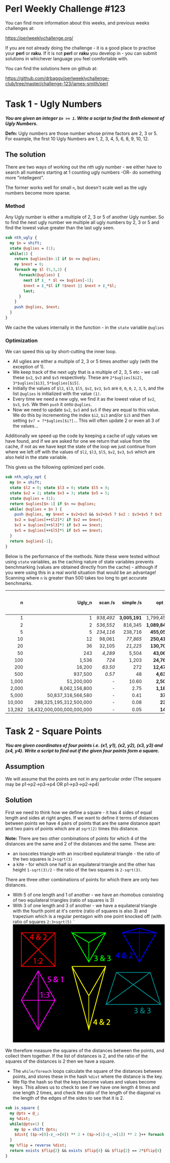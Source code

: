 # Perl Weekly Challenge #123

You can find more information about this weeks, and previous weeks challenges at:

  https://perlweeklychallenge.org/

If you are not already doing the challenge - it is a good place to practise your
**perl** or **raku**. If it is not **perl** or **raku** you develop in - you can
submit solutions in whichever language you feel comfortable with.

You can find the solutions here on github at:

https://github.com/drbaggy/perlweeklychallenge-club/tree/master/challenge-123/james-smith/perl

# Task 1 - Ugly Numbers

***You are given an integer `$n >= 1`. Write a script to find the $nth element of Ugly Numbers.***

**Defn:** Ugly numbers are those number whose prime factors are 2, 3 or 5. For example, the first 10 Ugly Numbers are 1, 2, 3, 4, 5, 6, 8, 9, 10, 12.

## The solution

There are two ways of working out the *nth* ugly number - we either have to search all numbers starting at 1 counting ugly numbers -OR- do something more "intellegent".

The former works well for small `n`, but doesn't scale well as the ugly numbers become more sparse.

### Method

Any Ugly number is either a multiple of 2, 3 or 5 of another Ugly number. So to find the next ugly number we multiple all ugly numbers by 2, 3 or 5 and find the lowest value greater than the last ugly seen.

```perl
sub nth_ugly {
  my $n = shift;
  state @uglies = (1);
  while(1) {
    return $uglies[$n-1] if $n <= @uglies;
    my $next = 0;
    foreach my $l (5,3,2) {
      foreach(@uglies) {
        next if $_ * $l <= $uglies[-1];
        $next = $_*$l if !$next || $next > $_*$l;
        last;
      }
    }
    push @uglies, $next;
  }
}
```

We cache the values internally in the function - in the `state` variable `@uglies`

### Optimization

We can speed this up by short-cutting the inner loop. 
  * All uglies are either a multiple of 2, 3 or 5 times another ugly (with the exception of 1).
  * We keep track of the next ugly that is a multiple of 2, 3, 5 etc - we call these `$v2`, `$v3` and `$v5` respectively. These are `2*$uglies[$i2]`, `3*$uglies[$i3]`, `5*$uglies[$i5]`.
  * Initially the values of `$l2`, `$l3`, `$l5`, `$v2`, `$v3`, `$v5` are `0`, `0`, `0`, `2`, `3`, `5`, and the list `@uglies` is initialized with the value `(1)`.
  * Every time we need a new ugly, we find it as the lowest value of `$v2`, `$v3`, `$v5`. We then `push` it onto `@uglies`.
  * Now we need to update `$v2`, `$v3` and `$v5` if they are equal to this value. We do this by incrementing the index `$i2`, `$i3` and/or `$i5` and then setting
    `$v? = ?*$uglies[$i?]`... This will often update 2 or even all 3 of the values...

Additionally we speed up the code by keeping a cache of ugly values we have found, and if we are asked for one we return that value from the cache, if not as we have
kept the state of the loop we just continue from where we left off with the values of `$l2`, `$l3`, `$l5`, `$v2`, `$v3`, `$v5` which are also held in the state
variable.

This gives us the following optimized perl code.

```perl
sub nth_ugly_opt {
  my $n = shift;
  state $l2 = 0; state $l3 = 0; state $l5 = 0;
  state $v2 = 2; state $v3 = 3; state $v5 = 5;
  state @uglies = (1);
  return $uglies[$n-1] if $n <= @uglies;
  while( @uglies < $n ) {
    push @uglies, my $next = $v2<$v3 && $v2<$v5 ? $v2 : $v3<$v5 ? $v3 : $v5;
    $v2 = $uglies[++$l2]*2 if $v2 == $next;
    $v3 = $uglies[++$l3]*3 if $v3 == $next;
    $v5 = $uglies[++$l5]*5 if $v5 == $next;
  }
  return $uglies[-1];
}
```

Below is the performance of the methods. Note these were tested without using `state` variables, as the caching nature of
state variables prevents benchmarking (values are obtained directly from the cache) - although if you were using this in a
real world situation that would be an advantage! Scanning where `n` is greater than 500 takes too long to get accurate
benchmarks.

|      n |                     Ugly_n | scan /s   | simple /s     | opt /s        | opt vs sim % | sim vs scn % | opt vs scn % |
| -----: | -------------------------: | --------: | ------------: | ------------: | -----------: | -----------: | -----------: |
|      1 |                          1 | *938,492* | **3,005,191** |   1,799,451   |          -40 |          220 |           92 |
|      2 |                          2 | *536,552* |     816,345   | **1,089,848** |           34 |           52 |          103 |
|      5 |                          5 | *234,116* |     238,716   |   **455,051** |           91 |            2 |           94 |
|     10 |                         12 |   98,061  |     *77,865*  |   **250,411** |          222 |          -21 |          155 |
|     20 |                         36 |   32,105  |     *21,225*  |   **130,707** |          516 |          -34 |          307 |
|     50 |                        243 |   *4,289* |       5,504   |    **43,065** |          682 |           28 |          904 |
|    100 |                      1,536 |     *724* |       1,203   |    **24,768** |        1,959 |           66 |        3,321 |
|    200 |                     16,200 |   *63.50* |         272   |    **12,470** |        4,485 |          328 |       19,538 |
|    500 |                    937,500 |    *0.57* |          48   |     **4,639** |        9,565 |        8,306 |      812,334 |
|  1,000 |                 51,200,000 | *-*       |       10.60   |     **2,503** |       23,513 | -            | -            |
|  2,000 |              8,062,156,800 | *-*       |        2.75   |     **1,187** |       43,064 | -            | -            |
|  5,000 |         50,837,316,566,580 | *-*       |        0.41   |       **375** |       91,812 | -            | -            |
| 10,000 |    288,325,195,312,500,000 | *-*       |        0.08   |       **230** |      273,710 | -            | -            |
| 13,282 | 18,432,000,000,000,000,000 | *-*       |        0.05   |       **148** |      302,757 | -            | -            |


# Task 2 - Square Points

***You are given coordinates of four points i.e. (x1, y1), (x2, y2), (x3, y3) and (x4, y4). Write a script to find out if the given four points form a square.***

## Assumption

We will assume that the points are not in any particular order (The sequare may be p1->p2->p3->p4 OR p1->p3->p2->p4)
## Solution

First we need to think how we define a square - it has 4 sides of equal length and sides at right angles. If we want to define it terms of distances between points we have 4 pairs of points that are the same distance apart and two pairs of points which are at `sqrt(2)` times this distance.

**Note:** There are two other combinations of points for which 4 of the distances are the same and 2 of the distances and the same. These are:
  * an isosceles triangle with an inscribed equilateral triangle - the ratio of the two squares is `2+sqrt(3)`
  * a kite - for which one half is an equilateral triangle and the other has height `1-sqrt(3)/2` - the ratio of the two squares is `2-sqrt(3)`.

There are three other combinations of points for which there are only two distances.
  * With 5 of one length and 1 of another - we have an rhomobus consisting of two equilateral triangles (ratio of squares is 3)
  * With 3 of one length and 3 of another - we have a equilateral triangle with the fourth point at it's centre (ratio of squares is also 3) and trapezium which is a regular pentagon with one point knocked off (with ratio of squares `2:3+sqrt(5)`
`
![Layout of points](sets-of-points.png?raw=true)

We therefore measure the squares of the distances between the points, and collect them together. If the list of distances is 2, and the ratio of the squares of the distances is 2 then we have a square.

 * The `while/foreach` loops calculate the square of the distances between points, and stores these in the hash `%dist` where the distance is the key.
 * We flip the hash so that the keys become values and values become keys. This allows us to check to see if we have one length 4 times and one length 2 times, and check the ratio of the length of the diagonal vs the length of the edges of the sides to see that it is 2.

```perl
sub is_square {
  my @pts = @_;
  my %dist;
  while(@pts>1) {
    my $p = shift @pts;
    $dist{ ($p->[0]-$_->[0]) ** 2 + ($p->[1]-$_->[1]) ** 2 }++ foreach @pts;
  }
  my %flip = reverse %dist;
  return exists $flip{2} && exists $flip{4} && $flip{2} == 2*$flip{4} || 0;
}
```
